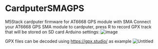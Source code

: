 # CardputerSMAGPS
M5Stack cardputer firmware for AT6668 GPS module with SMA
Connect your AT6668 GPS SMA module to cardputer, press R to record GPX track that will be stored on SD card
Arduino settings:
![image](https://github.com/user-attachments/assets/054379f2-aab8-4a13-81b6-1567e5efb57a)




GPX files can be decoded using https://gpx.studio/ as example
![Untitled](https://github.com/user-attachments/assets/92b39a86-6958-46e7-85b2-8917ab74c5f7)
